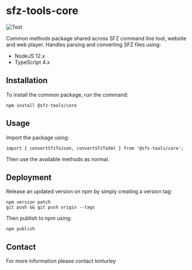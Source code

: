 # sfz-tools-core
![Test](https://github.com/kmturley/sfz-tools-core/workflows/Test/badge.svg)

Common methods package shared across SFZ command line tool, website and web player. Handles parsing and converting SFZ files using:

* NodeJS 12.x
* TypeScript 4.x


## Installation

To install the common package, run the command:

    npm install @sfz-tools/core


## Usage

Import the package using:

    import { convertSfzToJson, convertSfzToXml } from '@sfz-tools/core';

Then use the available methods as normal.


## Deployment

Release an updated version on npm by simply creating a version tag:

    npm version patch
    git push && git push origin --tags

Then publish to npm using:

    npm publish


## Contact

For more information please contact kmturley

